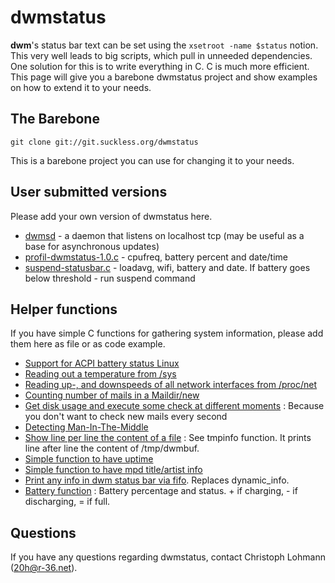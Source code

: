 dwmstatus
=========

**dwm**'s status bar text can be set using the `xsetroot -name $status`
notion. This very well leads to big scripts, which pull in unneeded
dependencies. One solution for this is to write everything in C. C is much
more efficient. This page will give you a barebone dwmstatus project and
show examples on how to extend it to your needs.

The Barebone
------------

	git clone git://git.suckless.org/dwmstatus

This is a barebone project you can use for changing it to your needs.

User submitted versions
-----------------------

Please add your own version of dwmstatus here. 

* [dwmsd](https://github.com/johnko/dwmsd) - a daemon that listens on localhost tcp (may be useful as a base for asynchronous updates)
* [profil-dwmstatus-1.0.c](profil-dwmstatus-1.0.c) - cpufreq, battery percent and date/time
* [suspend-statusbar.c](suspend-statusbar.c) - loadavg, wifi, battery and date. If battery goes below threshold - run suspend command


Helper functions
----------------

If you have simple C functions for gathering system information, please
add them here as file or as code example.

* [Support for ACPI battery status Linux](new-acpi-battery.c)
* [Reading out a temperature from /sys](dwmstatus-temperature.c)
* [Reading up-, and downspeeds of all network interfaces from /proc/net](dwmstatus-netusage.c)
* [Counting number of mails in a Maildir/new](mail_counter.c)
* [Get disk usage and execute some check at different moments](diskspace_timechk.c) : Because you don't want to check new mails every second
* [Detecting Man-In-The-Middle](dwmstatus-mitm.c)
* [Show line per line the content of a file](dynamic_info.c) : See
  tmpinfo function. It prints line after line the content of
  /tmp/dwmbuf.
* [Simple function to have uptime](uptime.c)
* [Simple function to have mpd title/artist info](mpdstatus.c)
* [Print any info in dwm status bar via fifo](fifo.c). Replaces
  dynamic_info.
* [Battery function](batterystatus.c) : Battery percentage and status. + if
  charging, - if discharging, = if full.

Questions
---------

If you have any questions regarding dwmstatus, contact Christoph Lohmann
(<20h@r-36.net>).

